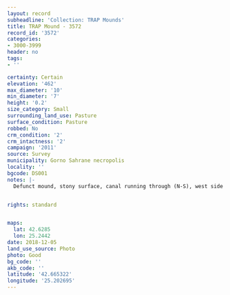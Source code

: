 ```yaml
---
layout: record
subheadline: 'Collection: TRAP Mounds'
title: TRAP Mound - 3572
record_id: '3572'
categories:
- 3000-3999
header: no
tags:
- ''

certainty: Certain
elevation: '462'
max_diameter: '10'
min_diameter: '7'
height: '0.2'
size_category: Small
surrounding_land_use: Pasture
surface_condition: Pasture
robbed: No
crm_condition: '2'
crm_intactness: '2'
campaign: '2011'
source: Survey
municipality: Gorno Sahrane necropolis
locality: ''
bgcode: DS001
notes: |-
  Defunct mound, stony surface, canal running through (N-S), west side taken away, large stones around.


rights: standard


maps:
  lat: 42.6285
  lon: 25.2442
date: 2018-12-05
land_use_source: Photo
photo: Good
bg_code: ''
akb_code: ''
latitude: '42.665322'
longitude: '25.202695'
---
```


